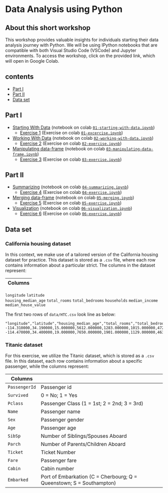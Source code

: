 # Data Analysis using Python
## About this short workshop
This workshop provides valuable insights for individuals starting their data analysis journey with Python. We will be using IPython notebooks that are compatible with both Visual Studio Code (VSCode) and Jupyter environments. To access the workshop, click on the provided link, which will open in Google Colab.

## contents
- [Part I](#part-i) 
- [Part II](#part-ii) 
- [Data set](#data-set) 


## Part I
* [Starting With Data](./notebooks/01-starting-with-data.ipynb) (notebook on colab [`01-starting-with-data.ipynb`](https://colab.research.google.com/github/saeidamiri1/Python-for-Data-Analysis/blob/main/notesbooks/01-starting-with-data.ipynb))
  * [Exercise 1](./exercises/01-exercise.ipynb) (Exercise on colab [`01-excercise.ipynb`](https://colab.research.google.com/github/saeidamiri1/Python-for-Data-Analysis/blob/main/exercises/01-excercise.ipynb))
* [Working With Data](./notebooks/02-working-with-data.ipynb) (notebook on colab [`02-working-with-data.ipynb`](https://colab.research.google.com/github/saeidamiri1/Python-for-Data-Analysis/blob/main/notesbooks/02-working-with-data.ipynb))
  * [Exercise 2](./exercises/02-exercise.ipynb) (Exercise on colab [`02-exercise.ipynb`](https://colab.research.google.com/github/saeidamiri1/Python-for-Data-Analysis/blob/main/exercises/02-exercise.ipynb))
* [Manipulating data-frame](./notebooks/03-manipulating-data-frame.ipynb) (notebook on colab [`03-manipulating-data-frame.ipynb`](https://colab.research.google.com/github/saeidamiri1/Python-for-Data-Analysis/blob/main/notesbooks/03-manipulating-data-frame.ipynb))
  * [Exercise 3](./exercises/03-exercise.ipynb) (Exercise on colab [`03-exercise.ipynb`](https://colab.research.google.com/github/saeidamiri1/Python-for-Data-Analysis/blob/main/exercises/03-exercise.ipynb))

## Part II
* [Summarizing](./notebooks/04-summarizing.ipynb) (notebook on colab [`04-summarizing.ipynb`](https://colab.research.google.com/github/saeidamiri1/Python-for-Data-Analysis/blob/main/notesbooks/04-summarizing.ipynb))
  * [Exercise 4](./exercises/04-exercise.ipynb) (Exercise on colab [`04-exercise.ipynb`](https://colab.research.google.com/github/saeidamiri1/Python-for-Data-Analysis/blob/main/exercises/04-summarizing.ipynb))
* [Merging data-frame](./notebooks/05-merging-data-frame.ipynb) (notebook on colab [`05-merging.ipynb`](https://colab.research.google.com/github/saeidamiri1/Python-for-Data-Analysis/blob/main/notesbooks/05-merging-data-frame.ipynb))
  * [Exercise 5](./exercises/05-exercise.ipynb) (Exercise on colab [`05-exercise.ipynb`](https://colab.research.google.com/github/saeidamiri1/Python-for-Data-Analysis/blob/main/exercises/05-exercise.ipynb))
* [Visualization](./notebooks/06-visualization.ipynb) (notebook on colab [`06-visualization.ipynb`](https://colab.research.google.com/github/saeidamiri1/Python-for-Data-Analysis/blob/main/notesbooks/06-visualization.ipynb))
  * [Exercise 6](./exercises/06-exercise.ipynb) (Exercise on colab [`06-exercise.ipynb`](https://colab.research.google.com/github/saeidamiri1/Python-for-Data-Analysis/blob/main/exercises/06-exercise.ipynb))

## Data set
### California housing dataset 
In this context, we make use of a tailored version of the California housing dataset for practice. This dataset is stored as a `.csv` file, where each row contains information about a particular strict. The columns in the dataset represent:


| Columns        |       
-----------------| 
`longitude`
`latitude`       
`housing_median_age`
`total_rooms`
`total_bedrooms`
`households`
`median_income`
`median_house_value`

The first two rows of `data/HTC.csv` look line as below:

```
"longitude","latitude","housing_median_age","total_rooms","total_bedrooms","population","households","median_income","median_house_value"
-114.310000,34.190000,15.000000,5612.000000,1283.000000,1015.000000,472.000000,1.493600,66900.000000
-114.470000,34.400000,19.000000,7650.000000,1901.000000,1129.000000,463.000000,1.820000,80100.000000
```
### Titanic dataset 
For this exercise, we utilize the Titanic dataset, which is stored as a `.csv`  file. In this dataset, each row contains information about a specific passenger, while the columns represent:


| Columns        |       |
-----------------| ----| 
`PassengerId` |  Passenger id
`Survived`      | 0 = No; 1 = Yes
`Pclass` | Passenger Class (1 = 1st; 2 = 2nd; 3 = 3rd)
`Name` |  Passenger name
`Sex` |  Passenger gender
`Age` |  Passenger age
`SibSp` | Number of Siblings/Spouses Aboard
`Parch` | Number of Parents/Children Aboard
`Ticket` | Ticket Number
`Fare` |  Passenger fare
`Cabin` |   Cabin number
`Embarked` | Port of Embarkation (C = Cherbourg; Q = Queenstown; S = Southampton)



